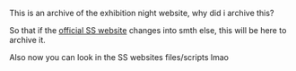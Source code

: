 This is an archive of the exhibition night website, 
why did i archive this?

So that if the [official SS website](https://sugaryspire.com/) changes into smth else, this will be here to archive it.

Also now you can look in the SS websites files/scripts lmao
